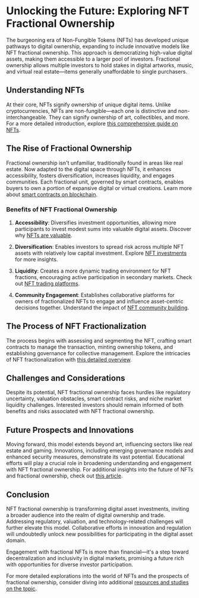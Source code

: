 # Unlocking the Future: Exploring NFT Fractional Ownership

The burgeoning era of Non-Fungible Tokens (NFTs) has developed unique pathways to digital ownership, expanding to include innovative models like NFT fractional ownership. This approach is democratizing high-value digital assets, making them accessible to a larger pool of investors. Fractional ownership allows multiple investors to hold stakes in digital artworks, music, and virtual real estate—items generally unaffordable to single purchasers.

## Understanding NFTs

At their core, NFTs signify ownership of unique digital items. Unlike cryptocurrencies, NFTs are non-fungible—each one is distinctive and non-interchangeable. They can signify ownership of art, collectibles, and more. For a more detailed introduction, explore [this comprehensive guide on NFTs](https://www.binance.com/en/blog/nft/what-are-nonfungible-tokens-nfts).

## The Rise of Fractional Ownership

Fractional ownership isn't unfamiliar, traditionally found in areas like real estate. Now adapted to the digital space through NFTs, it enhances accessibility, fosters diversification, increases liquidity, and engages communities. Each fractional unit, governed by smart contracts, enables buyers to own a portion of expansive digital or virtual creations. Learn more about [smart contracts on blockchain](https://www.license-token.com/wiki/smart-contracts-on-blockchain).

### Benefits of NFT Fractional Ownership

1. **Accessibility**: Diversifies investment opportunities, allowing more participants to invest modest sums into valuable digital assets. Discover why [NFTs are valuable](https://www.license-token.com/wiki/why-are-nf-ts-valuable).

2. **Diversification**: Enables investors to spread risk across multiple NFT assets with relatively low capital investment. Explore [NFT investments](https://www.license-token.com/wiki/nft-investments) for more insights.

3. **Liquidity**: Creates a more dynamic trading environment for NFT fractions, encouraging active participation in secondary markets. Check out [NFT trading platforms](https://www.license-token.com/wiki/nft-trading-platforms).

4. **Community Engagement**: Establishes collaborative platforms for owners of fractionalized NFTs to engage and influence asset-centric decisions together. Understand the impact of [NFT community building](https://www.license-token.com/wiki/nft-community-building).

## The Process of NFT Fractionalization

The process begins with assessing and segmenting the NFT, crafting smart contracts to manage the transaction, minting ownership tokens, and establishing governance for collective management. Explore the intricacies of NFT fractionalization with [this detailed overview](https://www.cointelegraph.com/news/how-nft-fractionalization-democratizes-the-collectors-market).

## Challenges and Considerations

Despite its potential, NFT fractional ownership faces hurdles like regulatory uncertainty, valuation obstacles, smart contract risks, and niche market liquidity challenges. Interested investors should remain informed of both benefits and risks associated with NFT fractional ownership.

## Future Prospects and Innovations

Moving forward, this model extends beyond art, influencing sectors like real estate and gaming. Innovations, including emerging governance models and enhanced security measures, demonstrate its vast potential. Educational efforts will play a crucial role in broadening understanding and engagement with NFT fractional ownership. For additional insights into the future of NFTs and fractional ownership, check out [this article](https://nftnow.com/guides/what-is-fractionalized-nft-ownership-heres-everything-you-need-to-know).

## Conclusion

NFT fractional ownership is transforming digital asset investments, inviting a broader audience into the realm of digital ownership and trade. Addressing regulatory, valuation, and technology-related challenges will further elevate this model. Collaborative efforts in innovation and regulation will undoubtedly unlock new possibilities for participating in the digital asset domain.

Engagement with fractional NFTs is more than financial—it's a step toward decentralization and inclusivity in digital markets, promising a future rich with opportunities for diverse investor participation.

For more detailed explorations into the world of NFTs and the prospects of fractional ownership, consider diving into additional [resources and studies on the topic](https://www.fractional.art/learn).
